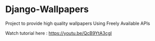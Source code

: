 # Django-Wallpapers
Project to provide high quality wallpapers Using Freely Available APIs

Watch tutorial here  : https://youtu.be/QcB9YtA3cgI
